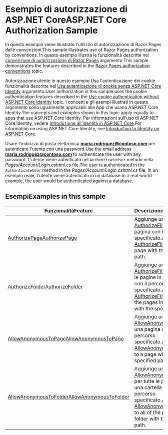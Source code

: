 # <a name="aspnet-core-authorization-sample"></a><span data-ttu-id="aeece-101">Esempio di autorizzazione di ASP.NET Core</span><span class="sxs-lookup"><span data-stu-id="aeece-101">ASP.NET Core Authorization Sample</span></span>

<span data-ttu-id="aeece-102">In questo esempio viene illustrato l'utilizzo di autorizzazione di Razor Pages dalle convenzioni.</span><span class="sxs-lookup"><span data-stu-id="aeece-102">This sample illustrates use of Razor Pages authorization by conventions.</span></span> <span data-ttu-id="aeece-103">In questo esempio illustra le funzionalità descritte nel [convenzioni di autorizzazione di Razor Pages](https://docs.microsoft.com/aspnet/core/security/authorization/razor-pages-authorization) argomento.</span><span class="sxs-lookup"><span data-stu-id="aeece-103">This sample demonstrates the features described in the [Razor Pages authorization conventions](https://docs.microsoft.com/aspnet/core/security/authorization/razor-pages-authorization) topic.</span></span>

<span data-ttu-id="aeece-104">Autorizzazione utente in questo esempio Usa l'autenticazione dei cookie funzionalità descritte nel [Usa autenticazione di cookie senza ASP.NET Core Identity](https://docs.microsoft.com/aspnet/core/security/authentication/cookie) argomento.</span><span class="sxs-lookup"><span data-stu-id="aeece-104">User authorization in this sample uses the cookie authentication features described in the [Use cookie authentication without ASP.NET Core Identity](https://docs.microsoft.com/aspnet/core/security/authentication/cookie) topic.</span></span> <span data-ttu-id="aeece-105">I concetti e gli esempi illustrati in questo argomento sono ugualmente applicabili alle App che usano ASP.NET Core Identity.</span><span class="sxs-lookup"><span data-stu-id="aeece-105">The concepts and examples shown in this topic apply equally to apps that use ASP.NET Core Identity.</span></span> <span data-ttu-id="aeece-106">Per informazioni sull'uso di ASP.NET Core Identity, vedere [Introduzione all'identità in ASP.NET Core](https://docs.microsoft.com/aspnet/core/security/authentication/identity).</span><span class="sxs-lookup"><span data-stu-id="aeece-106">For information on using ASP.NET Core Identity, see [Introduction to Identity on ASP.NET Core](https://docs.microsoft.com/aspnet/core/security/authentication/identity).</span></span>

<span data-ttu-id="aeece-107">Usare l'indirizzo di posta elettronica **maria.rodriguez@contoso.com** per autenticare l'utente con una password.</span><span class="sxs-lookup"><span data-stu-id="aeece-107">Use the email address **maria.rodriguez@contoso.com** to authenticate the user with any password.</span></span> <span data-ttu-id="aeece-108">L'utente viene autenticato nel `AuthenticateUser` metodo nella *Pages/Account/Login.cshtml.cs* file.</span><span class="sxs-lookup"><span data-stu-id="aeece-108">The user is authenticated in the `AuthenticateUser` method in the *Pages/Account/Login.cshtml.cs* file.</span></span> <span data-ttu-id="aeece-109">In un esempio reale, l'utente viene autenticato in un database.</span><span class="sxs-lookup"><span data-stu-id="aeece-109">In a real-world example, the user would be authenticated against a database.</span></span>

## <a name="examples-in-this-sample"></a><span data-ttu-id="aeece-110">Esempi</span><span class="sxs-lookup"><span data-stu-id="aeece-110">Examples in this sample</span></span>

| <span data-ttu-id="aeece-111">Funzionalità</span><span class="sxs-lookup"><span data-stu-id="aeece-111">Feature</span></span> | <span data-ttu-id="aeece-112">Descrizione</span><span class="sxs-lookup"><span data-stu-id="aeece-112">Description</span></span> |
| --- | --- |
| [<span data-ttu-id="aeece-113">AuthorizePage</span><span class="sxs-lookup"><span data-stu-id="aeece-113">AuthorizePage</span></span>](https://docs.microsoft.com/dotnet/api/microsoft.extensions.dependencyinjection.pageconventioncollectionextensions.authorizepage) | <span data-ttu-id="aeece-114">Aggiunge un [AuthorizeFilter](https://docs.microsoft.com/dotnet/api/microsoft.aspnetcore.mvc.authorization.authorizefilter) alla pagina con il percorso specificato.</span><span class="sxs-lookup"><span data-stu-id="aeece-114">Adds an [AuthorizeFilter](https://docs.microsoft.com/dotnet/api/microsoft.aspnetcore.mvc.authorization.authorizefilter) to the page with the specified path.</span></span> |
| [<span data-ttu-id="aeece-115">AuthorizeFolder</span><span class="sxs-lookup"><span data-stu-id="aeece-115">AuthorizeFolder</span></span>](https://docs.microsoft.com/dotnet/api/microsoft.extensions.dependencyinjection.pageconventioncollectionextensions.authorizefolder) | <span data-ttu-id="aeece-116">Aggiunge un [AuthorizeFilter](https://docs.microsoft.com/dotnet/api/microsoft.aspnetcore.mvc.authorization.authorizefilter) per tutte le pagine in una cartella con il percorso specificato.</span><span class="sxs-lookup"><span data-stu-id="aeece-116">Adds an [AuthorizeFilter](https://docs.microsoft.com/dotnet/api/microsoft.aspnetcore.mvc.authorization.authorizefilter) to all of the pages in a folder with the specified path.</span></span> |
| [<span data-ttu-id="aeece-117">AllowAnonymousToPage</span><span class="sxs-lookup"><span data-stu-id="aeece-117">AllowAnonymousToPage</span></span>](https://docs.microsoft.com/dotnet/api/microsoft.extensions.dependencyinjection.pageconventioncollectionextensions.allowanonymoustopage) | <span data-ttu-id="aeece-118">Aggiunge un [AllowAnonymousFilter](https://docs.microsoft.com/dotnet/api/microsoft.aspnetcore.mvc.authorization.allowanonymousfilter) a una pagina con il percorso specificato.</span><span class="sxs-lookup"><span data-stu-id="aeece-118">Adds an [AllowAnonymousFilter](https://docs.microsoft.com/dotnet/api/microsoft.aspnetcore.mvc.authorization.allowanonymousfilter) to a page with the specified path.</span></span> |
| [<span data-ttu-id="aeece-119">AllowAnonymousToFolder</span><span class="sxs-lookup"><span data-stu-id="aeece-119">AllowAnonymousToFolder</span></span>](https://docs.microsoft.com/dotnet/api/microsoft.extensions.dependencyinjection.pageconventioncollectionextensions.allowanonymoustofolder) | <span data-ttu-id="aeece-120">Aggiunge un [AllowAnonymousFilter](https://docs.microsoft.com/dotnet/api/microsoft.aspnetcore.mvc.authorization.allowanonymousfilter) per tutte le pagine in una cartella con il percorso specificato.</span><span class="sxs-lookup"><span data-stu-id="aeece-120">Adds an [AllowAnonymousFilter](https://docs.microsoft.com/dotnet/api/microsoft.aspnetcore.mvc.authorization.allowanonymousfilter) to all of the pages in a folder with the specified path.</span></span> |
